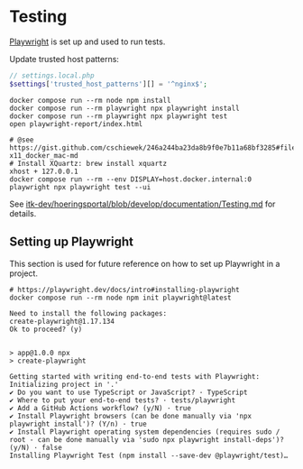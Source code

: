 # Testing

[Playwright](https://playwright.dev/) is set up and used to run tests.

Update trusted host patterns:

``` php
// settings.local.php
$settings['trusted_host_patterns'][] = '^nginx$';
```


``` shell name=playwright-run
docker compose run --rm node npm install
docker compose run --rm playwright npx playwright install
docker compose run --rm playwright npx playwright test
open playwright-report/index.html
```

``` shell name=playwright-run-ui
# @see https://gist.github.com/cschiewek/246a244ba23da8b9f0e7b11a68bf3285#file-x11_docker_mac-md
# Install XQuartz: brew install xquartz
xhost + 127.0.0.1
docker compose run --rm --env DISPLAY=host.docker.internal:0 playwright npx playwright test --ui
```

See
[itk-dev/hoeringsportal/blob/develop/documentation/Testing.md](https://github.com/itk-dev/hoeringsportal/blob/develop/documentation/Testing.md)
for details.

## Setting up Playwright

This section is used for future reference on how to set up Playwright in a project.

``` shell name=playwright-set-up
# https://playwright.dev/docs/intro#installing-playwright
docker compose run --rm node npm init playwright@latest
```

``` console
Need to install the following packages:
create-playwright@1.17.134
Ok to proceed? (y)


> app@1.0.0 npx
> create-playwright

Getting started with writing end-to-end tests with Playwright:
Initializing project in '.'
✔ Do you want to use TypeScript or JavaScript? · TypeScript
✔ Where to put your end-to-end tests? · tests/playwright
✔ Add a GitHub Actions workflow? (y/N) · true
✔ Install Playwright browsers (can be done manually via 'npx playwright install')? (Y/n) · true
✔ Install Playwright operating system dependencies (requires sudo / root - can be done manually via 'sudo npx playwright install-deps')? (y/N) · false
Installing Playwright Test (npm install --save-dev @playwright/test)…
```
